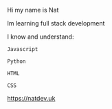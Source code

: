 Hi my name is Nat

Im learning full stack development

I know and understand:

    Javascript
  
    Python
  
    HTML
  
    CSS

https://natdev.uk
